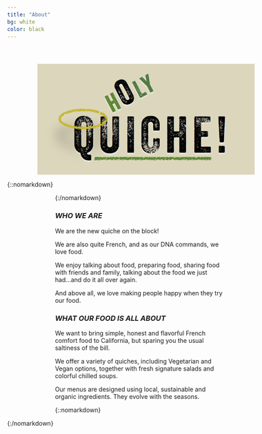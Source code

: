 ```yaml
---
title: "About"
bg: white
color: black
---
```


<div style='width: 20%; height:100%; position:absolute; float: left; background-image: url("img/who/left.png"); background-size: 100%; background-repeat: repeat-y;'>
</div>

<img style='display: block; padding-left: 5em; padding-top: 3em; margin: 0 auto;' src="/img/logo_big.png" alt="Holy Quiche" />

{::nomarkdown}
<div style='padding-left: 22%'>
{:/nomarkdown}

### *WHO WE ARE*

We are the new quiche on the block!

We are also quite French, and as our DNA
commands, we love food.

We enjoy talking about food, preparing food,
sharing food with friends and family, talking
about the food we just had...and do it all over
again.

And above all, we love making people happy when
they try our food.

### *WHAT OUR FOOD IS ALL ABOUT*

We want to bring simple, honest and flavorful French
comfort food to California, but sparing you the usual
saltiness of the bill.

We offer a variety of quiches, including Vegetarian
and Vegan options, together with fresh signature
salads and colorful chilled soups.

Our menus are designed using local, sustainable and
organic ingredients. They evolve with the seasons. 

{::nomarkdown}
</div>
{:/nomarkdown}
